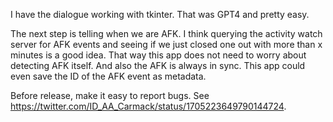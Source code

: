 I have the dialogue working with tkinter. That was GPT4 and pretty easy.

The next step is telling when we are AFK.
I think querying the activity watch server for AFK events and seeing if we just closed one out with more than x minutes is a good idea.
That way this app does not need to worry about detecting AFK itself.
And also the AFK is always in sync.
This app could even save the ID of the AFK event as metadata.

Before release, make it easy to report bugs. See https://twitter.com/ID_AA_Carmack/status/1705223649790144724.
